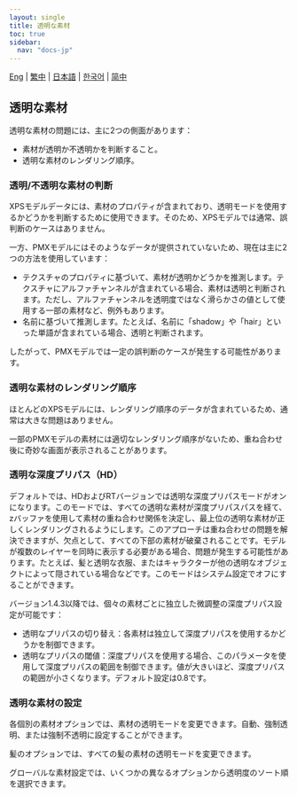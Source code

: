 ```yaml
---
layout: single
title: 透明な素材
toc: true
sidebar:
  nav: "docs-jp"
---
```

[Eng](/dancexr/features/transparency) | [繁中](/tw/dancexr/features/transparency) | [日本語](/jp/dancexr/features/transparency) | [한국어](/kr/dancexr/features/transparency) | [简中](/zh/dancexr/features/transparency)


## 透明な素材

透明な素材の問題には、主に2つの側面があります：

* 素材が透明か不透明かを判断すること。
* 透明な素材のレンダリング順序。

### 透明/不透明な素材の判断

XPSモデルデータには、素材のプロパティが含まれており、透明モードを使用するかどうかを判断するために使用できます。そのため、XPSモデルでは通常、誤判断のケースはありません。

一方、PMXモデルにはそのようなデータが提供されていないため、現在は主に2つの方法を使用しています：
* テクスチャのプロパティに基づいて、素材が透明かどうかを推測します。テクスチャにアルファチャンネルが含まれている場合、素材は透明と判断されます。ただし、アルファチャンネルを透明度ではなく滑らかさの値として使用する一部の素材など、例外もあります。
* 名前に基づいて推測します。たとえば、名前に「shadow」や「hair」といった単語が含まれている場合、透明と判断されます。

したがって、PMXモデルでは一定の誤判断のケースが発生する可能性があります。

### 透明な素材のレンダリング順序

ほとんどのXPSモデルには、レンダリング順序のデータが含まれているため、通常は大きな問題はありません。

一部のPMXモデルの素材には適切なレンダリング順序がないため、重ね合わせ後に奇妙な画面が表示されることがあります。

### 透明な深度プリパス（HD）

デフォルトでは、HDおよびRTバージョンでは透明な深度プリパスモードがオンになります。このモードでは、すべての透明な素材が深度プリパスパスを経て、zバッファを使用して素材の重ね合わせ関係を決定し、最上位の透明な素材が正しくレンダリングされるようにします。このアプローチは重ね合わせの問題を解決できますが、欠点として、すべての下部の素材が破棄されることです。モデルが複数のレイヤーを同時に表示する必要がある場合、問題が発生する可能性があります。たとえば、髪と透明な衣服、またはキャラクターが他の透明なオブジェクトによって隠されている場合などです。このモードはシステム設定でオフにすることができます。

バージョン1.4.3以降では、個々の素材ごとに独立した微調整の深度プリパス設定が可能です：

* 透明なプリパスの切り替え：各素材は独立して深度プリパスを使用するかどうかを制御できます。
* 透明なプリパスの閾値：深度プリパスを使用する場合、このパラメータを使用して深度プリパスの範囲を制御できます。値が大きいほど、深度プリパスの範囲が小さくなります。デフォルト設定は0.8です。

### 透明な素材の設定

各個別の素材オプションでは、素材の透明モードを変更できます。自動、強制透明、または強制不透明に設定することができます。

髪のオプションでは、すべての髪の素材の透明モードを変更できます。

グローバルな素材設定では、いくつかの異なるオプションから透明度のソート順を選択できます。